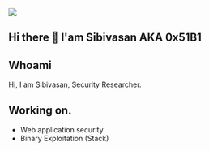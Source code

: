 <a href="https://x.com/sibivasan"><img src="https://i.giphy.com/media/v1.Y2lkPTc5MGI3NjExczIzbDdvc3VpcDhncWhhZ21hYjFydmhpeGY4ejI1OWE0eGdteG9odSZlcD12MV9pbnRlcm5hbF9naWZfYnlfaWQmY3Q9Zw/Rpl1sod1vCXK0L2SUN/giphy.gif"/></a> 


## Hi there 👋 I'am Sibivasan AKA 0x51B1


## Whoami

Hi, I am Sibivasan, Security Researcher.

## Working on.

- Web application security
- Binary Exploitation (Stack)



<!--
**sibivasanM/sibivasanM** is a ✨ _special_ ✨ repository because its `README.md` (this file) appears on your GitHub profile.

Here are some ideas to get you started:

- 🔭 I’m currently working on ...
- 🌱 I’m currently learning ...
- 👯 I’m looking to collaborate on ...
- 🤔 I’m looking for help with ...
- 💬 Ask me about ...
- 📫 How to reach me: ...
- 😄 Pronouns: ...
- ⚡ Fun fact: ...
-->

